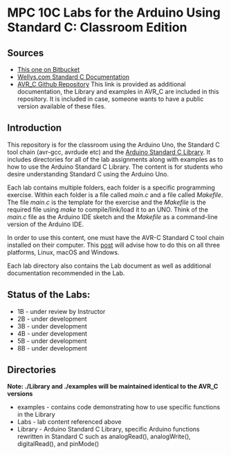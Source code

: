 # MPC 10C Labs for the Arduino Using Standard C: Classroom Edition
## Sources
* [This one on Bitbucket](https://bitbucket.org/lkoepsel/10c_labs_class/src/main/)
* [Wellys.com Standard C Documentation](https://www.wellys.com/posts/courses_avr_c/)
* [AVR_C Github Repository](https://github.com/lkoepsel/AVR_C) This link is provided as additional documentation, the Library and examples in AVR_C are included in this repository. It is included in case, someone wants to have a public version available of these files.
## Introduction
This repository is for the classroom using the Arduino Uno, the Standard C tool chain (avr-gcc, avrdude etc) and the [Arduino Standard C Library](https://github.com/lkoepsel/AVR_C). It includes directories for all of the lab assignments along with examples as to how to use the Arduino Standard C Library. The content is for students who desire understanding Standard C using the Arduino Uno.

Each lab contains multiple folders, each folder is a specific programming exercise. Within each folder is a file called *main.c* and a file called *Makefile*. The file *main.c* is the template for the exercise and the *Makefile* is the required file using *make* to compile/link/load it to an UNO. Think of the *main.c* file as the Arduino IDE sketch and the *Makefile* as a command-line version of the Arduino IDE.

In order to use this content, one must have the AVR-C Standard C tool chain installed on their computer. This [post](https://wellys.com/posts/avr_c_setup/) will advise how to do this on all three platforms, Linux, macOS and Windows. 

Each lab directory also contains the Lab document as well as additional documentation recommended in the Lab.

## Status of the Labs:
- 1B - under review by Instructor
- 2B - under development
- 3B - under development
- 4B - under development
- 5B - under development
- 8B - under development

## Directories
**Note: ./Library and ./examples will be maintained identical to the AVR_C versions**

* examples - contains code demonstrating how to use specific functions in the Library
* Labs - lab content referenced above
* Library - Arduino Standard C Library, specific Arduino functions rewritten in Standard C such as analogRead(), analogWrite(), digitalRead(), and pinMode()